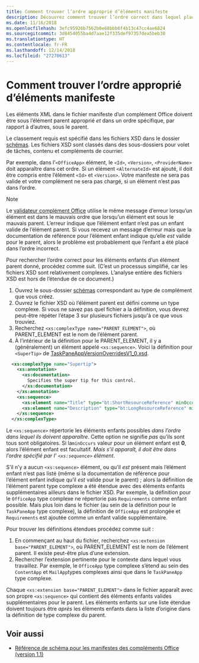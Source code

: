 ```yaml
---
title: Comment trouver l’ordre approprié d’éléments manifeste
description: Découvrez comment trouver l’ordre correct dans lequel placer les éléments enfants dans un élément parent.
ms.date: 11/16/2018
ms.openlocfilehash: 3efc95926b7562b0e68bbb6f4b13c47cc4ae6824
ms.sourcegitcommit: 3d8454055ba4d7aae12f335def97357dea5beb30
ms.translationtype: HT
ms.contentlocale: fr-FR
ms.lasthandoff: 12/14/2018
ms.locfileid: "27270613"
---
```

# <a name="how-to-find-the-proper-order-of-manifest-elements"></a>Comment trouver l’ordre approprié d’éléments manifeste

Les éléments XML dans le fichier manifeste d’un complément Office doivent être sous l’élément parent approprié *et* dans un ordre spécifique, par rapport à d’autres, sous le parent.

Le classement requis est spécifié dans les fichiers XSD dans le dossier [schémas](https://github.com/OfficeDev/office-js-docs-pr/tree/master/docs/overview/schemas). Les fichiers XSD sont classés dans des sous-dossiers pour volet de tâches, contenu et compléments de courrier.

Par exemple, dans l’`<OfficeApp>` élément, le `<Id>`, `<Version>`, `<ProviderName>` doit apparaître dans cet ordre. Si un élément `<AlternateId>` est ajouté, il doit être compris entre l’élément `<Id>` et `<Version>`. Votre manifeste ne sera pas valide et votre complément ne sera pas chargé, si un élément n’est pas dans l’ordre.

> [!NOTE]
> Le [validateur complément Office](/office/dev/add-ins/testing/troubleshoot-manifest#validate-your-manifest-with-the-office-add-in-validator) utilise le même message d’erreur lorsqu’un élément est dans le mauvais ordre que lorsqu’un élément est sous le mauvais parent. L’erreur indique que l’élément enfant n’est pas un enfant valide de l’élément parent. Si vous recevez un message d’erreur mais que la documentation de référence pour l’élément enfant indique qu’elle *est* valide pour le parent, alors le problème est probablement que l’enfant a été placé dans l’ordre incorrect.

Pour rechercher l’ordre correct pour les éléments enfants d’un élément parent donné, procédez comme suit. (C’est un processus simplifié, car les fichiers XSD sont relativement complexes. L’analyse entière des fichiers XSD est hors de l’étendue de ce document.)

1. Ouvrez le sous-dossier [schémas](https://github.com/OfficeDev/office-js-docs-pr/tree/master/docs/overview/schemas) correspondant au type de complément que vous créez. 
2. Ouvrez le fichier XSD où l’élément parent est défini comme un type complexe. Si vous ne savez pas quel fichier a la définition, vous devrez peut-être répéter l’étape 3 sur plusieurs fichiers jusqu'à ce que vous trouviez.
3. Recherchez `<xs:complexType name="PARENT_ELEMENT">`, où PARENT_ELEMENT est le nom de l’élément parent.
4. À l’intérieur de la définition pour le PARENT_ELEMENT, il y a (généralement) un élément appelé `<xs:sequence>`. Voici la définition pour `<SuperTip>` de [TaskPaneAppVersionOverridesV1_0.xsd](https://raw.githubusercontent.com/OfficeDev/office-js-docs-pr/master/docs/overview/schemas/taskpane/TaskPaneAppVersionOverridesV1_0.xsd).

```xml
  <xs:complexType name="Supertip">
    <xs:annotation>
      <xs:documentation>
        Specifies the super tip for this control.
      </xs:documentation>
    </xs:annotation>
    <xs:sequence>
      <xs:element name="Title" type="bt:ShortResourceReference" minOccurs="1" maxOccurs="1" />
      <xs:element name="Description" type="bt:LongResourceReference" minOccurs="1" maxOccurs="1" />
    </xs:sequence>
  </xs:complexType>
```

Le `<xs:sequence>` répertorie les éléments enfants possibles *dans l’ordre dans lequel ils doivent apparaître*. Cette option ne signifie *pas* qu’ils sont tous sont obligatoires. Si la`minOccurs` valeur pour un élément enfant est **0**, alors l’élément enfant est facultatif. *Mais s’il apparaît, il doit être dans l’ordre spécifié par l’ `<xs:sequence>` élément*.

S’il n’y a aucun `<xs:sequence>` élément, ou qu’il *est* présent mais l’élément enfant n’est pas listé (même si la documentation de référence pour l’élément enfant indique qu’il *est* valide pour le parent) ; alors la définition de l’élément parent type complexe a été étendue avec des éléments enfants supplémentaires ailleurs dans le fichier XSD. Par exemple, la définition pour le `OfficeApp` type complexe ne répertorie pas `Requirements` comme enfant possible. Mais plus loin dans le fichier (au sein de la définition pour le `TaskPaneApp` type complexe), la définition de `OfficeApp` est prolongée et `Requirements` est ajoutée comme un enfant valide supplémentaire.

Pour trouver les définitions étendues procédez comme suit :

1. En commençant au haut du fichier, recherchez `<xs:extension base="PARENT_ELEMENT">`, où PARENT_ELEMENT est le nom de l’élément parent. Il existe peut-être plus d’une extension.
2. Rechercher l’extension pertinente pour le contexte dans lequel vous travaillez. Par exemple, le `OfficeApp` type complexe s’étend au sein des `ContentApp` et `MailApp`types complexes ainsi que dans le `TaskPaneApp` type complexe.

Chaque `<xs:extension base="PARENT_ELEMENT">` dans le fichier apparaît avec son propre `<xs:sequence>` qui contient des éléments enfants valides supplémentaires pour le parent. Les éléments enfants sur une liste étendue doivent toujours être *après* les éléments enfants dans la liste d’origine dans la définition de type complexe du parent.

## <a name="see-also"></a>Voir aussi

- [Référence de schéma pour les manifestes des compléments Office (version 1.1)](../develop/add-in-manifests.md)
